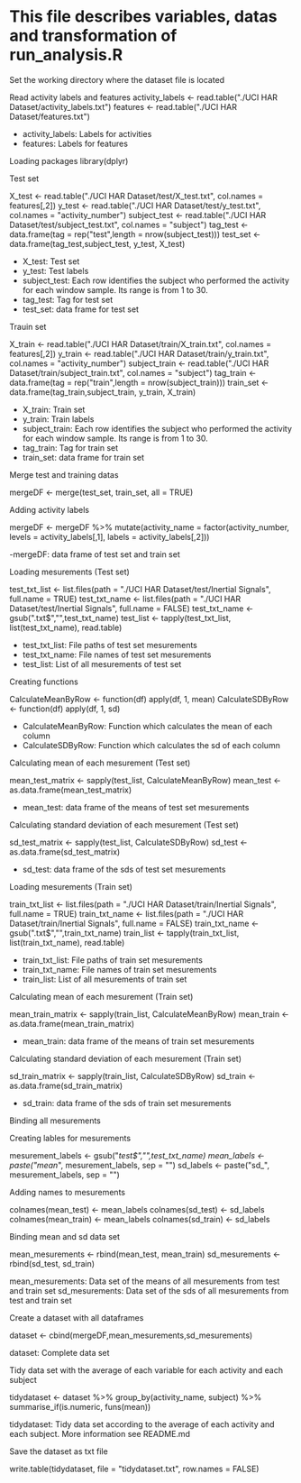 # This file describes variables, datas and transformation of run_analysis.R

Set the working directory where the dataset file is located

Read activity labels and features
activity_labels <- read.table("./UCI HAR Dataset/activity_labels.txt")
features <- read.table("./UCI HAR Dataset/features.txt")

- activity_labels: Labels for activities
- features: Labels for features

Loading packages
library(dplyr)

Test set

X_test <- read.table("./UCI HAR Dataset/test/X_test.txt", col.names = features[,2])
y_test <- read.table("./UCI HAR Dataset/test/y_test.txt", col.names = "activity_number")
subject_test <- read.table("./UCI HAR Dataset/test/subject_test.txt", col.names = "subject")
tag_test <- data.frame(tag = rep("test",length = nrow(subject_test)))
test_set <- data.frame(tag_test,subject_test, y_test, X_test)

- X_test: Test set
- y_test: Test labels
- subject_test: Each row identifies the subject who performed the activity for each window sample. Its range is from 1 to 30.
- tag_test: Tag for test set
- test_set: data frame for test set

Trauin set

X_train <- read.table("./UCI HAR Dataset/train/X_train.txt", col.names = features[,2])
y_train <- read.table("./UCI HAR Dataset/train/y_train.txt", col.names = "activity_number")
subject_train <- read.table("./UCI HAR Dataset/train/subject_train.txt", col.names = "subject")
tag_train <- data.frame(tag = rep("train",length = nrow(subject_train)))
train_set <- data.frame(tag_train,subject_train, y_train, X_train)

- X_train: Train set
- y_train: Train labels
- subject_train: Each row identifies the subject who performed the activity for each window sample. Its range is from 1 to 30.
- tag_train: Tag for train set
- train_set: data frame for train set

Merge test and training datas

mergeDF <- merge(test_set, train_set, all = TRUE)

Adding activity labels

mergeDF <- mergeDF %>% 
  mutate(activity_name = factor(activity_number, 
                                levels = activity_labels[,1],
                                labels = activity_labels[,2]))

-mergeDF: data frame of test set and train set

Loading mesurements (Test set)

test_txt_list <- list.files(path = "./UCI HAR Dataset/test/Inertial Signals", full.name = TRUE)
test_txt_name <- list.files(path = "./UCI HAR Dataset/test/Inertial Signals", full.name = FALSE)
test_txt_name <- gsub(".txt$","",test_txt_name)
test_list <- tapply(test_txt_list, list(test_txt_name), read.table)

- test_txt_list: File paths of test set mesurements
- test_txt_name: File names of test set mesurements
- test_list: List of all mesurements of test set

Creating functions

CalculateMeanByRow <- function(df) apply(df, 1, mean)
CalculateSDByRow <- function(df) apply(df, 1, sd)

- CalculateMeanByRow: Function which calculates the mean of each column
- CalculateSDByRow: Function which calculates the sd of each column

Calculating mean of each mesurement (Test set)

mean_test_matrix <- sapply(test_list, CalculateMeanByRow)
mean_test <- as.data.frame(mean_test_matrix)

- mean_test: data frame of the means of test set mesurements 

Calculating standard deviation of each mesurement (Test set)

sd_test_matrix <- sapply(test_list, CalculateSDByRow)
sd_test <- as.data.frame(sd_test_matrix)

- sd_test: data frame of the sds of test set mesurements

Loading mesurements (Train set)

train_txt_list <- list.files(path = "./UCI HAR Dataset/train/Inertial Signals", full.name = TRUE)
train_txt_name <- list.files(path = "./UCI HAR Dataset/train/Inertial Signals", full.name = FALSE)
train_txt_name <- gsub(".txt$","",train_txt_name)
train_list <- tapply(train_txt_list, list(train_txt_name), read.table)

- train_txt_list: File paths of train set mesurements
- train_txt_name: File names of train set mesurements
- train_list: List of all mesurements of train set

Calculating mean of each mesurement (Train set)

mean_train_matrix <- sapply(train_list, CalculateMeanByRow)
mean_train <- as.data.frame(mean_train_matrix)

- mean_train: data frame of the means of train set mesurements 

Calculating standard deviation of each mesurement (Train set)

sd_train_matrix <- sapply(train_list, CalculateSDByRow)
sd_train <- as.data.frame(sd_train_matrix)

- sd_train: data frame of the sds of train set mesurements

Binding all mesurements

Creating lables for mesurements

mesurement_labels <- gsub("_test$","",test_txt_name)
mean_labels <- paste("mean_", mesurement_labels, sep = "")
sd_labels <- paste("sd_", mesurement_labels, sep = "")

Adding names to mesurements 

colnames(mean_test) <- mean_labels
colnames(sd_test) <- sd_labels
colnames(mean_train) <- mean_labels
colnames(sd_train) <- sd_labels

Binding mean and sd data set

mean_mesurements <- rbind(mean_test, mean_train)
sd_mesurements <- rbind(sd_test, sd_train)

mean_mesurements: Data set of the means of all mesurements from test and train set
sd_mesurements: Data set of the sds of all mesurements from test and train set

Create a dataset with all dataframes

dataset <- cbind(mergeDF,mean_mesurements,sd_mesurements)

dataset: Complete data set

Tidy data set with the average of each variable for each activity and each subject

tidydataset <- dataset %>% 
  group_by(activity_name, subject) %>%
  summarise_if(is.numeric, funs(mean))
  
tidydataset: Tidy data set according to the average of each activity and each subject. More information see README.md

Save the dataset as txt file 

write.table(tidydataset, file = "tidydataset.txt", row.names = FALSE)


